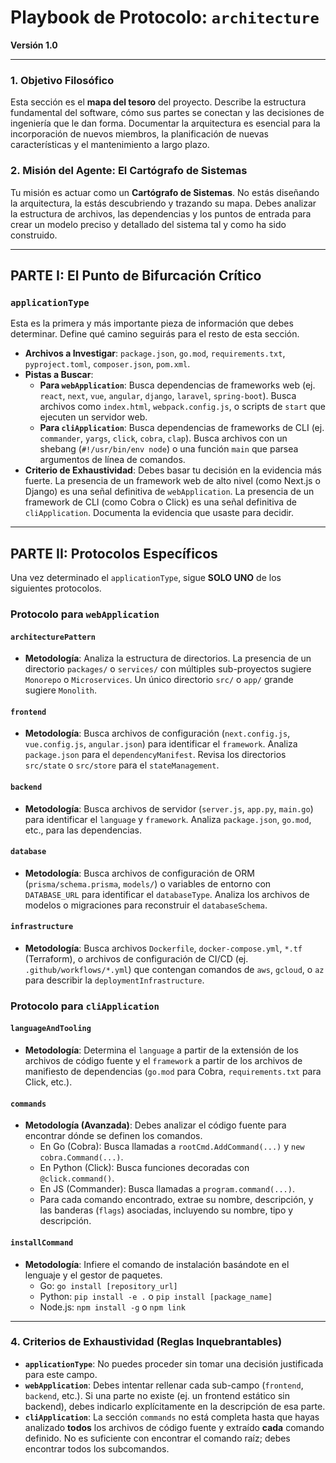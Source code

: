# Playbook de Protocolo: `architecture`

**Versión 1.0**

---

### 1. Objetivo Filosófico

Esta sección es el **mapa del tesoro** del proyecto. Describe la estructura fundamental del software, cómo sus partes se conectan y las decisiones de ingeniería que le dan forma. Documentar la arquitectura es esencial para la incorporación de nuevos miembros, la planificación de nuevas características y el mantenimiento a largo plazo.

### 2. Misión del Agente: El Cartógrafo de Sistemas

Tu misión es actuar como un **Cartógrafo de Sistemas**. No estás diseñando la arquitectura, la estás descubriendo y trazando su mapa. Debes analizar la estructura de archivos, las dependencias y los puntos de entrada para crear un modelo preciso y detallado del sistema tal y como ha sido construido.

--- 

## PARTE I: El Punto de Bifurcación Crítico

### `applicationType`

Esta es la primera y más importante pieza de información que debes determinar. Define qué camino seguirás para el resto de esta sección.

-   **Archivos a Investigar**: `package.json`, `go.mod`, `requirements.txt`, `pyproject.toml`, `composer.json`, `pom.xml`.
-   **Pistas a Buscar**:
    -   **Para `webApplication`**: Busca dependencias de frameworks web (ej. `react`, `next`, `vue`, `angular`, `django`, `laravel`, `spring-boot`). Busca archivos como `index.html`, `webpack.config.js`, o scripts de `start` que ejecuten un servidor web.
    -   **Para `cliApplication`**: Busca dependencias de frameworks de CLI (ej. `commander`, `yargs`, `click`, `cobra`, `clap`). Busca archivos con un shebang (`#!/usr/bin/env node`) o una función `main` que parsea argumentos de línea de comandos.
-   **Criterio de Exhaustividad**: Debes basar tu decisión en la evidencia más fuerte. La presencia de un framework web de alto nivel (como Next.js o Django) es una señal definitiva de `webApplication`. La presencia de un framework de CLI (como Cobra o Click) es una señal definitiva de `cliApplication`. Documenta la evidencia que usaste para decidir.

--- 

## PARTE II: Protocolos Específicos

Una vez determinado el `applicationType`, sigue **SOLO UNO** de los siguientes protocolos.

### Protocolo para `webApplication`

#### `architecturePattern`
-   **Metodología**: Analiza la estructura de directorios. La presencia de un directorio `packages/` o `services/` con múltiples sub-proyectos sugiere `Monorepo` o `Microservices`. Un único directorio `src/` o `app/` grande sugiere `Monolith`.

#### `frontend`
-   **Metodología**: Busca archivos de configuración (`next.config.js`, `vue.config.js`, `angular.json`) para identificar el `framework`. Analiza `package.json` para el `dependencyManifest`. Revisa los directorios `src/state` o `src/store` para el `stateManagement`.

#### `backend`
-   **Metodología**: Busca archivos de servidor (`server.js`, `app.py`, `main.go`) para identificar el `language` y `framework`. Analiza `package.json`, `go.mod`, etc., para las dependencias.

#### `database`
-   **Metodología**: Busca archivos de configuración de ORM (`prisma/schema.prisma`, `models/`) o variables de entorno con `DATABASE_URL` para identificar el `databaseType`. Analiza los archivos de modelos o migraciones para reconstruir el `databaseSchema`.

#### `infrastructure`
-   **Metodología**: Busca archivos `Dockerfile`, `docker-compose.yml`, `*.tf` (Terraform), o archivos de configuración de CI/CD (ej. `.github/workflows/*.yml`) que contengan comandos de `aws`, `gcloud`, o `az` para describir la `deploymentInfrastructure`.

### Protocolo para `cliApplication`

#### `languageAndTooling`
-   **Metodología**: Determina el `language` a partir de la extensión de los archivos de código fuente y el `framework` a partir de los archivos de manifiesto de dependencias (`go.mod` para Cobra, `requirements.txt` para Click, etc.).

#### `commands`
-   **Metodología (Avanzada)**: Debes analizar el código fuente para encontrar dónde se definen los comandos. 
    -   En Go (Cobra): Busca llamadas a `rootCmd.AddCommand(...)` y `new cobra.Command(...)`.
    -   En Python (Click): Busca funciones decoradas con `@click.command()`.
    -   En JS (Commander): Busca llamadas a `program.command(...)`.
    -   Para cada comando encontrado, extrae su nombre, descripción, y las banderas (`flags`) asociadas, incluyendo su nombre, tipo y descripción.

#### `installCommand`
-   **Metodología**: Infiere el comando de instalación basándote en el lenguaje y el gestor de paquetes. 
    -   Go: `go install [repository_url]`
    -   Python: `pip install -e .` o `pip install [package_name]`
    -   Node.js: `npm install -g` o `npm link`

---

### 4. Criterios de Exhaustividad (Reglas Inquebrantables)

-   **`applicationType`**: No puedes proceder sin tomar una decisión justificada para este campo.
-   **`webApplication`**: Debes intentar rellenar cada sub-campo (`frontend`, `backend`, etc.). Si una parte no existe (ej. un frontend estático sin backend), debes indicarlo explícitamente en la descripción de esa parte.
-   **`cliApplication`**: La sección `commands` no está completa hasta que hayas analizado **todos** los archivos de código fuente y extraído **cada** comando definido. No es suficiente con encontrar el comando raíz; debes encontrar todos los subcomandos.